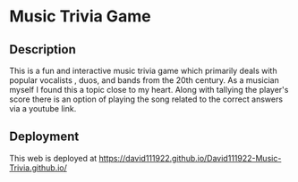 # Music Trivia Game

## Description
 This is a fun and interactive music trivia game which primarily deals with popular vocalists , duos, and bands from the 20th century. As a musician myself I found this a topic close to my heart. Along with tallying the player's score there is an option of playing the 
 song related to the correct answers via a youtube link.

 ## Deployment

 This web is deployed at  https://david111922.github.io/David111922-Music-Trivia.github.io/















